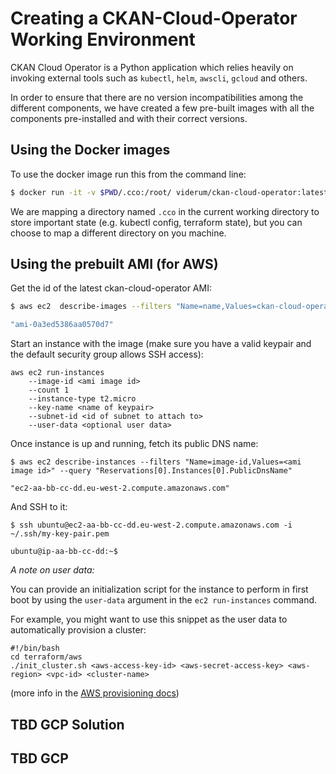 # Creating a CKAN-Cloud-Operator Working Environment

CKAN Cloud Operator is a Python application which relies heavily on invoking external tools such as `kubectl`, `helm`, `awscli`, `gcloud` and others.

In order to ensure that there are no version incompatibilities among the different components, we have created a few pre-built images with all the components pre-installed and with their correct versions.

## Using the Docker images

To use the docker image run this from the command line:

```bash
$ docker run -it -v $PWD/.cco:/root/ viderum/ckan-cloud-operator:latest 
```

We are mapping a directory named `.cco` in the current working directory to store important state (e.g. kubectl config, terraform state), but you can choose to map a different directory on you machine.

## Using the prebuilt AMI (for AWS)

Get the id of the latest ckan-cloud-operator AMI:

```bash
$ aws ec2  describe-images --filters "Name=name,Values=ckan-cloud-operator-*" "Name=owner-id,Values=561987031915" --query 'reverse(sort_by(Images, &CreationDate))[0].ImageId'

"ami-0a3ed5386aa0570d7"
```

Start an instance with the image (make sure you have a valid keypair and the default security group allows SSH access):

``` 
aws ec2 run-instances 
    --image-id <ami image id>
    --count 1
    --instance-type t2.micro
    --key-name <name of keypair>
    --subnet-id <id of subnet to attach to>
    --user-data <optional user data>
```

Once instance is up and running, fetch its public DNS name:
```
$ aws ec2 describe-instances --filters "Name=image-id,Values=<ami image id>" --query "Reservations[0].Instances[0].PublicDnsName"

"ec2-aa-bb-cc-dd.eu-west-2.compute.amazonaws.com"
```

And SSH to it:
```
$ ssh ubuntu@ec2-aa-bb-cc-dd.eu-west-2.compute.amazonaws.com -i ~/.ssh/my-key-pair.pem

ubuntu@ip-aa-bb-cc-dd:~$ 
```

*A note on user data:*

You can provide an initialization script for the instance to perform in first boot by using the `user-data` argument in the `ec2 run-instances` command.

For example, you might want to use this snippet as the user data to automatically provision a cluster:

```
#!/bin/bash
cd terraform/aws
./init_cluster.sh <aws-access-key-id> <aws-secret-access-key> <aws-region> <vpc-id> <cluster-name>
```

(more info in the [AWS provisioning docs](./PRODUCTION-AWS-CLUSTER.md))

## TBD GCP Solution

## TBD GCP
